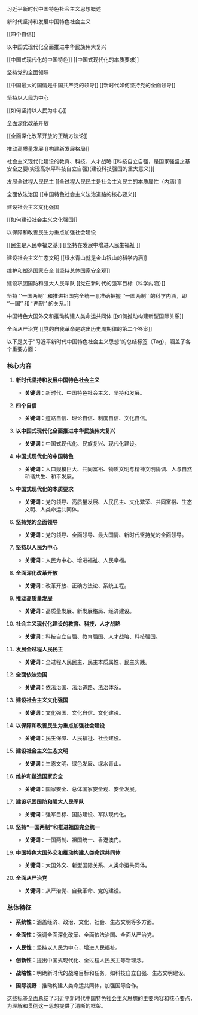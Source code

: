 习近平新时代中国特色社会主义思想概述



新时代坚持和发展中国特色社会主义

[[四个自信]]



以中国式现代化全面推进中华民族伟大复兴

[[中国式现代化的中国特色]]
[[中国式现代化的本质要求]]



坚持党的全面领导

[[中国最大的国情是中国共产党的领导]]
[[新时代如何坚持党的全面领导]]



坚持以人民为中心

[[如何坚持以人民为中心]]



全面深化改革开放

[[全面深化改革开放的正确方法论]]



推动高质量发展
[[构建新发展格局]]



社会主义现代化建设的教育、科技、人才战略
[[科技自立自强，是国家强盛之基安全之要(实现高水平科技自立自强)(建设科技强国的重大意义)]]



发展全过程人民民主
[[全过程人民民主是社会主义民主的本质属性（内涵）]]



全面依法治国
[[中国特色社会主义法治道路的核心要义]]




建设社会主义文化强国

[[如何建设社会主义文化强国]]



以保障和改善民生为重点加强社会建设

[[民生是人民幸福之基]]
[[坚持在发展中增进人民生福祉 ]]



建设社会主义生态文明
[[绿水青山就是金山银山的科学内涵]]



维护和塑造国家安全
[[坚持总体国家安全观]]



建设巩固国防和强大人民军队
[[党在新时代的强军目标（科学内涵）]]



坚持 ''一国两制'' 和推进祖国完全统一
[[准确把握 ’‘一国两制’‘ 的科学内涵，即 ‘’一国‘’ 和 ‘’两制‘’ 的关系。]]



中国特色大国外交和推动构建人类命运共同体
[[如何推动构建新型国际关系]]



全面从严治党
[[党的自我革命是跳出历史周期律的第二个答案]]






以下是关于“习近平新时代中国特色社会主义思想”的总结标签（Tag），涵盖了各个重要方面：

### 核心内容

1. **新时代坚持和发展中国特色社会主义**
    
    - **关键词**：新时代、中国特色社会主义、坚持和发展。
        
2. **四个自信**
    
    - **关键词**：道路自信、理论自信、制度自信、文化自信。
        
3. **以中国式现代化全面推进中华民族伟大复兴**
    
    - **关键词**：中国式现代化、民族复兴、现代化建设。
        
4. **中国式现代化的中国特色**
    
    - **关键词**：人口规模巨大、共同富裕、物质文明与精神文明协调、人与自然和谐共生、和平发展。
        
5. **中国式现代化的本质要求**
    
    - **关键词**：党的领导、高质量发展、人民民主、文化繁荣、共同富裕、生态文明、人类命运共同体。
        
6. **坚持党的全面领导**
    
    - **关键词**：党的领导、全面领导、最大国情、新时代坚持党的全面领导。
        
7. **坚持以人民为中心**
    
    - **关键词**：人民为中心、增进福祉、人民幸福。
        
8. **全面深化改革开放**
    
    - **关键词**：改革开放、正确方法论、系统工程。
        
9. **推动高质量发展**
    
    - **关键词**：高质量发展、新发展格局、经济建设。
        
10. **社会主义现代化建设的教育、科技、人才战略**
    
    - **关键词**：科技自立自强、教育强国、人才战略、科技强国。
        
11. **发展全过程人民民主**
    
    - **关键词**：全过程人民民主、民主本质属性、民主实践。
        
12. **全面依法治国**
    
    - **关键词**：依法治国、法治道路、法治体系。
        
13. **建设社会主义文化强国**
    
    - **关键词**：文化强国、文化自信、文化建设。
        
14. **以保障和改善民生为重点加强社会建设**
    
    - **关键词**：民生保障、人民福祉、社会建设。
        
15. **建设社会主义生态文明**
    
    - **关键词**：生态文明、绿色发展、绿水青山。
        
16. **维护和塑造国家安全**
    
    - **关键词**：国家安全、总体国家安全观、安全发展。
        
17. **建设巩固国防和强大人民军队**
    
    - **关键词**：强军目标、国防建设、军队现代化。
        
18. **坚持“一国两制”和推进祖国完全统一**
    
    - **关键词**：一国两制、祖国统一、香港澳门。
        
19. **中国特色大国外交和推动构建人类命运共同体**
    
    - **关键词**：大国外交、新型国际关系、人类命运共同体。
        
20. **全面从严治党**
    
    - **关键词**：从严治党、自我革命、党的建设。
        

### 总体特征

- **系统性**：涵盖经济、政治、文化、社会、生态文明等多方面。
    
- **全面性**：强调全面深化改革、全面依法治国、全面从严治党。
    
- **人民性**：坚持以人民为中心，增进人民福祉。
    
- **创新性**：提出中国式现代化、全过程人民民主等新理念。
    
- **战略性**：明确新时代的战略目标和任务，如科技自立自强、生态文明建设。
    
- **国际视野**：推动构建人类命运共同体，加强国际合作。
    

这些标签全面总结了习近平新时代中国特色社会主义思想的主要内容和核心要点，为理解和贯彻这一思想提供了清晰的框架。